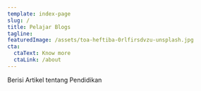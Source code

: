 ```yaml
---
template: index-page
slug: /
title: Pelajar Blogs
tagline: 
featuredImage: /assets/toa-heftiba-0rlfirsdvzu-unsplash.jpg
cta:
  ctaText: Know more
  ctaLink: /about
---
```


Berisi Artikel tentang Pendidikan
